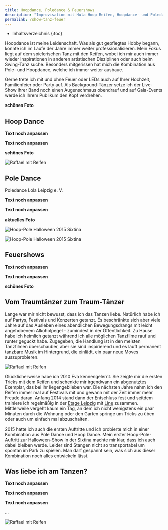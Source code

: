 ```yaml
---
title: Hoopdance, Poledance & Feuershows
description: "Improvisation mit Hula Hoop Reifen, Hoopdance- und Poledance-Shows mit Lichteffekten durch LEDs und Feuer - Ich tanze auch auf Ihrer Hochzeit und mache mit artistischen Showeinlagen Familienfeiern, Partys oder Gala-Events zu unvergesslichen Ereignissen."
permalink: /show-tanz-feuer
---
```


<!--Hoopdance, Poledance, Performance, Feuershows

Installation, Deko/Bühnenbild, Licht-->


<!--
layout: post
title: Tanz
permalink: /dancing/
class: dancing
imgfolder: /dancing/
categories: 
- Tanz
tags: 
- Hula Hoop
- Hoop Dance
- Hoopdance
- Feuershows
- Pole Dance
- Poledance
- Hoop Pole
- hoopole
- LED Hoop
description: 
published: true

todo:
- Einleitung schreiben
- Booking-Info präsent platzieren
- CSS - Farbgebung mehr antrazit+bronze statt grau
- Text zu Pole Dance
- Text zu Was liebe ich am Tanzen?
- Text zu Hoop Dance
- Text zu Feuershows
- Foto zu Feuershows
- Inhalte ggf. in Unterseiten auslagern und schick verlinken
-->

* Inhaltsverzeichnis
{:toc}

Hoopdance ist meine Leidenschaft. Was als gut gepflegtes Hobby begann, konnte ich im Laufe der Jahre immer weiter professionalisieren. Mein Fokus liegt auf dem spielerischen Tanz mit den Reifen, wobei ich mir auch immer wieder Inspirationen in anderen artistischen Disziplinen oder auch beim Swing-Tanz suche. Besonders mitgerissen hat mich die Kombination aus Pole- und Hoopdance, welche ich immer weiter ausbaue.

Gerne trete ich mit und ohne Feuer oder LEDs auch auf Ihrer Hochzeit, Familienfeier oder Party auf. Als Background-Tänzer setze ich der Live-Show ihrer Band noch einen Augenschmaus obendrauf und auf Gala-Events werde ich Ihrem Publikum den Kopf verdrehen.

**schönes Foto**

## Hoop Dance

**Text noch anpassen**

**Text noch anpassen**

**schönes Foto**

![Raffael mit Reifen]({{site.imgpath}}/DSC05547_500px.jpg)


## Pole Dance

Poledance Lola Leipzig e. V.

**Text noch anpassen**

**Text noch anpassen**

**aktuelles Foto**

![Hoop-Pole Halloween 2015 Sixtina]({{site.imgpath}}/raffael_hoop-pole_halloween2015_sixtina_probe.jpg)

![Hoop-Pole Halloween 2015 Sixtina]({{site.imgpath}}/raffael_hoop-pole_halloween2015_sixtina_c-chico.jpg "c: Chico")


## Feuershows

**Text noch anpassen**

**Text noch anpassen**

**schönes Foto**


## Vom Traumtänzer zum Traum-Tänzer

Lange war mir nicht bewusst, dass ich das Tanzen liebe. Natürlich habe ich auf Partys, Festivals und Konzerten getanzt. Es beschränkte sich aber viele Jahre auf das Ausleben eines abendlichen Bewegungsdrangs mit leicht angehobenem Alkoholpegel - zumindest in der Öffentlichkeit. Zu Hause habe ich heimlich getanzt während ich alle möglichen Tanzfilme rauf und runter geguckt habe. Zugegeben, die Handlung ist in den meisten Tanzfilmen überschauber, aber sie sind inspirierend und es läuft permanent tanzbare Musik im Hintergrund, die einlädt, ein paar neue Moves auszuprobieren.

![Raffael mit Reifen]({{site.imgpath}}/DSC05559_sw.jpg)

Glücklicherweise habe ich 2010 Eva kennengelernt. Sie zeigte mir die ersten Tricks mit dem Reifen und schenkte mir irgendwann ein abgenutztes Exemplar, das bei ihr liegengeblieben war. Die nächsten Jahre nahm ich den Reifen immer mal auf Festivals mit und gewann mit der Zeit immer mehr Freude daran. Anfang 2014 stand dann der Entschluss fest und seitdem trainiere ich regelmäßig in der [Etage Leipzig](http://www.sir-frankman.de/etage/) mit [Line](http://www.la-line-hoop.de/) zusammen. Mittlerweile vergeht kaum ein Tag, an dem ich nicht wenigstens ein paar Minuten durch die Wohnung oder den Garten springe um Tricks zu üben oder auch um einfach mal abzuschalten.

2015 hatte ich auch die ersten Auftritte und ich probierte mich in einer Kombination aus Pole Dance und Hoop Dance. Mein erster Hoop-Pole-Auftritt zur Halloween-Show in der Sixtina machte mir klar, dass ich auch dabei bleiben werde. Leider sind Stangen nicht so transportabel um spontan im Park zu spielen. Man darf gespannt sein, was sich aus dieser Kombination noch alles entwickeln lässt.


## Was liebe ich am Tanzen?

**Text noch anpassen**

**Text noch anpassen**

**Text noch anpassen**

...

![Raffael mit Reifen]({{site.imgpath}}/DSC05543.jpg)

